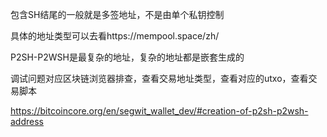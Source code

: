 包含SH结尾的一般就是多签地址，不是由单个私钥控制

具体的地址类型可以去看https://mempool.space/zh/

P2SH-P2WSH是最复杂的地址，复杂的地址都是嵌套生成的

调试问题对应区块链浏览器排查，查看交易地址类型，查看对应的utxo，查看交易脚本

https://bitcoincore.org/en/segwit_wallet_dev/#creation-of-p2sh-p2wsh-address